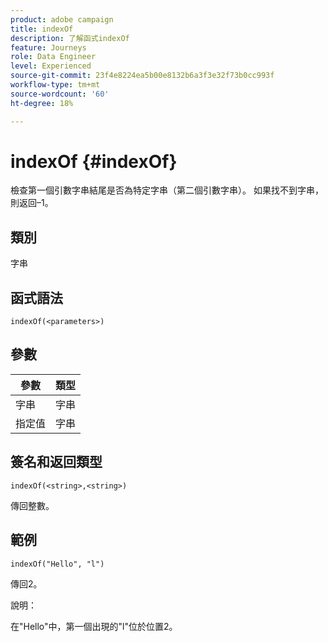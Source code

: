 ```yaml
---
product: adobe campaign
title: indexOf
description: 了解函式indexOf
feature: Journeys
role: Data Engineer
level: Experienced
source-git-commit: 23f4e8224ea5b00e8132b6a3f3e32f73b0cc993f
workflow-type: tm+mt
source-wordcount: '60'
ht-degree: 18%

---
```


# indexOf {#indexOf}

檢查第一個引數字串結尾是否為特定字串（第二個引數字串）。 如果找不到字串，則返回–1。

## 類別

字串

## 函式語法

`indexOf(<parameters>)`

## 參數

| 參數 | 類型 |
|-----------|------------------|
| 字串 | 字串 |
| 指定值 | 字串 |

## 簽名和返回類型

`indexOf(<string>,<string>)`

傳回整數。

## 範例

`indexOf("Hello", "l")`

傳回2。

說明：

在&quot;Hello&quot;中，第一個出現的&quot;l&quot;位於位置2。
